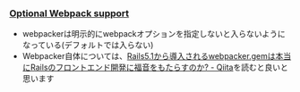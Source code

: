 ### [Optional Webpack support](https://github.com/rails/rails/pull/27288)

* webpackerは明示的にwebpackオプションを指定しないと入らないようになっている(デフォルトでは入らない)
* Webpacker自体については、[Rails5\.1から導入されるwebpacker\.gemは本当にRailsのフロントエンド開発に福音をもたらすのか? \- Qiita](http://qiita.com/yuroyoro/items/a29e39989f4469ef5e41)を読むと良いと思います
